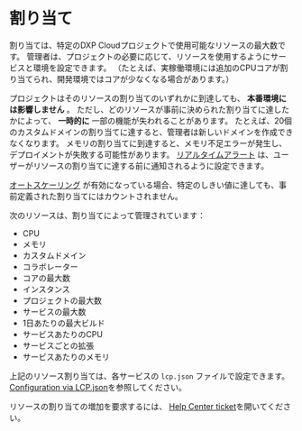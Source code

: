# 割り当て

割り当ては、特定のDXP Cloudプロジェクトで使用可能なリソースの最大数です。 管理者は、プロジェクトの必要に応じて、リソースを使用するようにサービスと環境を設定できます。 （たとえば、実稼働環境には追加のCPUコアが割り当てられ、開発環境ではコアが少なくなる場合があります。）

プロジェクトはそのリソースの割り当てのいずれかに到達しても、 **本番環境には影響しません** 。 ただし、どのリソースが事前に決められた割り当てに達したかによって、 **一時的に** 一部の機能が失われることがあります。 たとえば、20個のカスタムドメインの割り当てに達すると、管理者は新しいドメインを作成できなくなります。 メモリの割り当てに到達すると、メモリ不足エラーが発生し、デプロイメントが失敗する可能性があります。 [リアルタイムアラート](../manage-and-optimize/real-time-alerts.md) は、ユーザーがリソースの割り当てに達する前に通知されるように設定できます。

[オートスケーリング](./auto-scaling.md) が有効になっている場合、特定のしきい値に達しても、事前定義された割り当てにはカウントされません。

次のリソースは、割り当てによって管理されています：

* CPU
* メモリ
* カスタムドメイン
* コラボレーター
* コアの最大数
* インスタンス
* プロジェクトの最大数
* サービスの最大数
* 1日あたりの最大ビルド
* サービスあたりのCPU
* サービスごとの拡張
* サービスあたりのメモリ

上記のリソース割り当ては、各サービスの `lcp.json` ファイルで設定できます。 [Configuration via LCP.json](../reference/configuration-via-lcp-json.md)を参照してください。

リソースの割り当ての増加を要求するには、 [Help Center ticket](https://liferay-support.zendesk.com/agent/)を開いてください。

